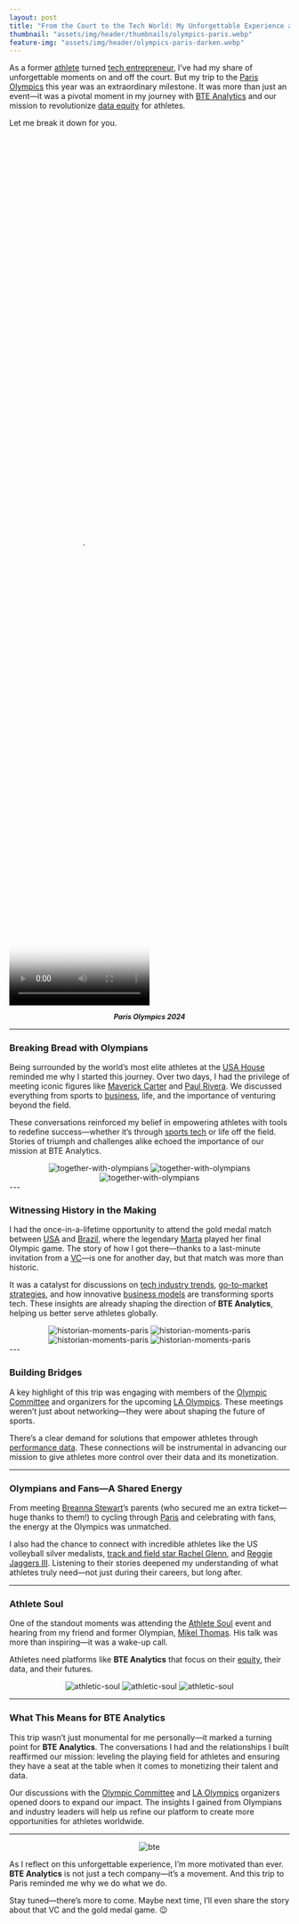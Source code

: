 ```yaml
---
layout: post
title: "From the Court to the Tech World: My Unforgettable Experience at the Paris Olympics and What It Means for BTE Analytics"
thumbnail: "assets/img/header/thumbnails/olympics-paris.webp"
feature-img: "assets/img/header/olympics-paris-darken.webp"
---
```


As a former [athlete](https://en.wikipedia.org/wiki/Athlete) turned [tech entrepreneur](https://www.forbes.com/sites/theyec/2023/11/17/how-to-become-a-successful-tech-entrepreneur/), I’ve had my share of unforgettable moments on and off the court. But my trip to the [Paris Olympics](https://olympics.com/en/) this year was an extraordinary milestone. It was more than just an event—it was a pivotal moment in my journey with [BTE Analytics](https://www.bteanalytics.com/) and our mission to revolutionize [data equity](https://www.dataversity.net/data-equity-the-next-chapter-in-data-ethics/) for athletes.

Let me break it down for you.

<video width="50%" height="40%" controls poster="{{site.baseurl}}/assets/img/blog-img/paris-poster.png">
  <source src="{{site.baseurl}}/assets/img/blog-img/paris-poster.webm" type="video/webm">
</video>
  <p style="font-style: italic; font-size: 0.9em; font-weight: bold; text-align: center;">Paris Olympics 2024</p>

---

### Breaking Bread with Olympians

Being surrounded by the world’s most elite athletes at the [USA House](https://teamusa.org/USA-House) reminded me why I started this journey. Over two days, I had the privilege of meeting iconic figures like [Maverick Carter](https://en.wikipedia.org/wiki/Maverick_Carter) and [Paul Rivera](https://www.linkedin.com/in/paulrivera/). We discussed everything from sports to [business](https://www.inc.com/business), life, and the importance of venturing beyond the field.

These conversations reinforced my belief in empowering athletes with tools to redefine success—whether it’s through [sports tech](https://sporttech.io/) or life off the field. Stories of triumph and challenges alike echoed the importance of our mission at BTE Analytics.

<div class="image-gallery" style="text-align: center">
  <img class="img-3" src="{{site.baseurl}}/assets/img/blog-img/together-with-olympians-2.webp" alt="together-with-olympians" >
  <img class="img-3" src="{{site.baseurl}}/assets/img/blog-img/together-with-olympians-1.webp" alt="together-with-olympians" >
  <img class="img-3" src="{{site.baseurl}}/assets/img/blog-img/together-with-olympians-3.webp" alt="together-with-olympians" >
</div>
---

### Witnessing History in the Making

I had the once-in-a-lifetime opportunity to attend the gold medal match between [USA](https://www.usoc.org/) and [Brazil](https://www.cbf.com.br/), where the legendary [Marta](https://www.fifa.com/fifaplus/en/articles/marta-brazil-legend-legacy) played her final Olympic game. The story of how I got there—thanks to a last-minute invitation from a [VC](https://www.investopedia.com/terms/v/venturecapital.asp)—is one for another day, but that match was more than historic.

It was a catalyst for discussions on [tech industry trends](https://www.gartner.com/en/information-technology), [go-to-market strategies](https://www.coursera.org/articles/go-to-market-strategy), and how innovative [business models](https://www.investopedia.com/terms/b/businessmodel.asp) are transforming sports tech. These insights are already shaping the direction of **BTE Analytics**, helping us better serve athletes globally.

<div class="image-gallery" style="text-align: center">
  <img class="img-4" src="{{site.baseurl}}/assets/img/blog-img/historian-moments-paris-1.webp" alt="historian-moments-paris" >
  <img class="img-4" src="{{site.baseurl}}/assets/img/blog-img/historian-moments-paris-2.webp" alt="historian-moments-paris" >
  <img class="img-4" src="{{site.baseurl}}/assets/img/blog-img/historian-moments-paris-3.webp" alt="historian-moments-paris" >
  <img class="img-4" src="{{site.baseurl}}/assets/img/blog-img/historian-moments-paris-4.webp" alt="historian-moments-paris" >
</div>
---

### Building Bridges

A key highlight of this trip was engaging with members of the [Olympic Committee](https://olympics.com/ioc) and organizers for the upcoming [LA Olympics](https://la28.org/). These meetings weren’t just about networking—they were about shaping the future of sports.

There’s a clear demand for solutions that empower athletes through [performance data](https://en.wikipedia.org/wiki/Sports_analytics). These connections will be instrumental in advancing our mission to give athletes more control over their data and its monetization.

---

### Olympians and Fans—A Shared Energy

From meeting [Breanna Stewart](https://www.wnba.com/player/breanna-stewart)’s parents (who secured me an extra ticket—huge thanks to them!) to cycling through [Paris](https://en.parisinfo.com/) and celebrating with fans, the energy at the Olympics was unmatched.

I also had the chance to connect with incredible athletes like the US volleyball silver medalists, [track and field star Rachel Glenn](https://www.tfrrs.org/athletes/7556741/), and [Reggie Jaggers III](https://www.teamusa.org/). Listening to their stories deepened my understanding of what athletes truly need—not just during their careers, but long after.

---

### Athlete Soul

One of the standout moments was attending the [Athlete Soul](https://www.theathleticsoul.org/) event and hearing from my friend and former Olympian, [Mikel Thomas](https://en.wikipedia.org/wiki/Mikel_Thomas). His talk was more than inspiring—it was a wake-up call.

Athletes need platforms like **BTE Analytics** that focus on their [equity](https://www.forbes.com/sites/theyec/2023/11/07/the-role-of-equity-in-modern-business/), their data, and their futures.

<div class="image-gallery" style="text-align: center">
  <img class="img-4" src="{{site.baseurl}}/assets/img/blog-img/athletic-soul-1.webp" alt="athletic-soul" >
  <img class="img-4" src="{{site.baseurl}}/assets/img/blog-img/athletic-soul-2.webp" alt="athletic-soul" >
  <img class="img-4" src="{{site.baseurl}}/assets/img/blog-img/athletic-soul-3.webp" alt="athletic-soul" >
</div>

---

### What This Means for BTE Analytics

This trip wasn’t just monumental for me personally—it marked a turning point for **BTE Analytics**. The conversations I had and the relationships I built reaffirmed our mission: leveling the playing field for athletes and ensuring they have a seat at the table when it comes to monetizing their talent and data.

Our discussions with the [Olympic Committee](https://olympics.com/ioc) and [LA Olympics](https://la28.org/) organizers opened doors to expand our impact. The insights I gained from Olympians and industry leaders will help us refine our platform to create more opportunities for athletes worldwide.

---

<div class="image-gallery" style="text-align: center">
      <img class="" src="{{site.baseurl}}/assets/img/blog-img/bte.webp" alt="bte" >
</div>

As I reflect on this unforgettable experience, I’m more motivated than ever. **BTE Analytics** is not just a tech company—it’s a movement. And this trip to Paris reminded me why we do what we do.

Stay tuned—there’s more to come. Maybe next time, I’ll even share the story about that VC and the gold medal game. 😉
